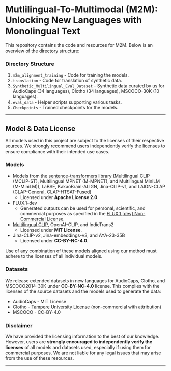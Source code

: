 # Mutlilingual-To-Multimodal (M2M): Unlocking New Languages with Monolingual Text
This repository contains the code and resources for M2M. Below is an overview of the directory structure:


### Directory Structure 
1. `m2m_alignment_training` - Code for training the models.  
2. `translation` - Code for translation of synthetic data.  
3. `Synthetic_Multilingual_Eval_Dataset` - Synthetic data curated by us for AudioCaps (34 languages), Clotho (34 languages), MSCOCO-30K (10 languages).  
4. `eval_data` - Helper scripts supporting various tasks.  
5. `Checkpoints` - Trained checkpoints for the models.  

---

## Model & Data License  

All models used in this project are subject to the licenses of their respective sources. We strongly recommend users independently verify the licenses to ensure compliance with their intended use cases.  

### Models  
- Models from the [sentence-transformers](https://www.sbert.net/) library (Multilingual CLIP (MCLIP-ST), Multilingual MPNET (M-MPNET), and Multilingual MiniLM (M-MiniLM)), LaBSE, KakaoBrain-ALIGN, Jina-CLIP-v1, and LAION-CLAP (CLAP-General, CLAP-HTSAT-Fused)  
  - Licensed under **Apache License 2.0**.  
- FLUX.1-dev  
  - Generated outputs can be used for personal, scientific, and commercial purposes as specified in the [FLUX.1 [dev] Non-Commercial License](https://huggingface.co/black-forest-labs/FLUX.1-dev/blob/main/LICENSE.md).  
- [Multilingual CLIP](https://github.com/FreddeFrallan/Multilingual-CLIP), OpenAI-CLIP, and IndicTrans2
  - Licensed under **MIT License**.  
- Jina-CLIP-v2, Jina-embeddings-v3, and AYA-23-35B
  - Licensed under **CC-BY-NC-4.0**.  

Use of any combination of these models aligned using our method must adhere to the licenses of all individual models.  

### Datasets  
We release extended datasets in new languages for AudioCaps, Clotho, and MSCOCO2014-30K under **CC-BY-NC-4.0** license. This complies with the licenses of the source datasets and the models used to generate the data:  
- AudioCaps - MIT License  
- Clotho - [Tampere University License](https://github.com/audio-captioning/clotho-dataset?tab=License-1-ov-file#readme) (non-commercial with attribution)  
- MSCOCO - CC-BY-4.0  

### Disclaimer  
We have provided the licensing information to the best of our knowledge. However, users are **strongly encouraged to independently verify the licenses** of all models and datasets used, especially if using them for commercial purposes. We are not liable for any legal issues that may arise from the use of these resources.  

---

